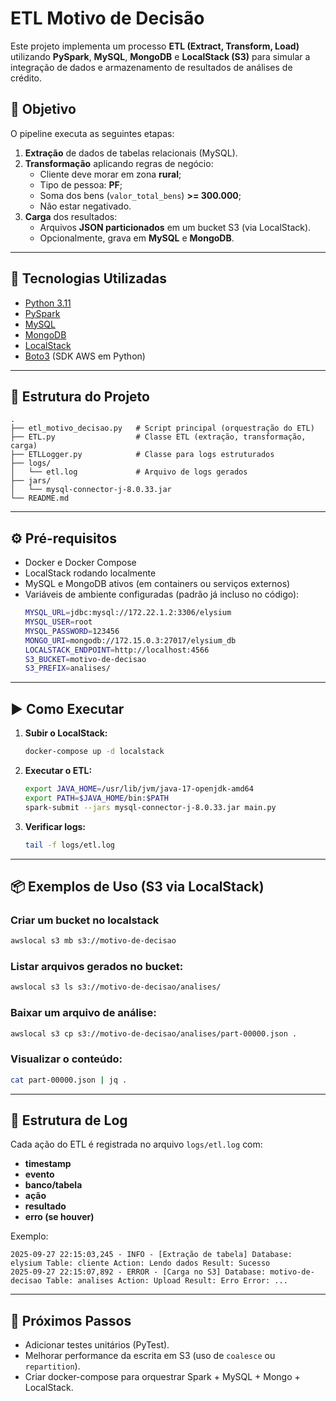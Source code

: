 # ETL Motivo de Decisão

Este projeto implementa um processo **ETL (Extract, Transform, Load)** utilizando **PySpark**, **MySQL**, **MongoDB** e **LocalStack (S3)** para simular a integração de dados e armazenamento de resultados de análises de crédito.

## 📌 Objetivo

O pipeline executa as seguintes etapas:
1. **Extração** de dados de tabelas relacionais (MySQL).
2. **Transformação** aplicando regras de negócio:
   - Cliente deve morar em zona **rural**;
   - Tipo de pessoa: **PF**;
   - Soma dos bens (`valor_total_bens`) **>= 300.000**;
   - Não estar negativado.
3. **Carga** dos resultados:
   - Arquivos **JSON particionados** em um bucket S3 (via LocalStack).
   - Opcionalmente, grava em **MySQL** e **MongoDB**.

---

## 🚀 Tecnologias Utilizadas

- [Python 3.11](https://www.python.org/)
- [PySpark](https://spark.apache.org/)
- [MySQL](https://www.mysql.com/)
- [MongoDB](https://www.mongodb.com/)
- [LocalStack](https://localstack.cloud/)
- [Boto3](https://boto3.amazonaws.com/v1/documentation/api/latest/index.html) (SDK AWS em Python)

---

## 📂 Estrutura do Projeto

```
.
├── etl_motivo_decisao.py   # Script principal (orquestração do ETL)
├── ETL.py                  # Classe ETL (extração, transformação, carga)
├── ETLLogger.py            # Classe para logs estruturados
├── logs/
│   └── etl.log             # Arquivo de logs gerados
├── jars/
│   └── mysql-connector-j-8.0.33.jar
└── README.md
```

---

## ⚙️ Pré-requisitos

- Docker e Docker Compose
- LocalStack rodando localmente
- MySQL e MongoDB ativos (em containers ou serviços externos)
- Variáveis de ambiente configuradas (padrão já incluso no código):
  ```bash
  MYSQL_URL=jdbc:mysql://172.22.1.2:3306/elysium
  MYSQL_USER=root
  MYSQL_PASSWORD=123456
  MONGO_URI=mongodb://172.15.0.3:27017/elysium_db
  LOCALSTACK_ENDPOINT=http://localhost:4566
  S3_BUCKET=motivo-de-decisao
  S3_PREFIX=analises/
  ```

---

## ▶️ Como Executar

1. **Subir o LocalStack:**
   ```bash
   docker-compose up -d localstack
   ```

2. **Executar o ETL:**
   ```bash
   export JAVA_HOME=/usr/lib/jvm/java-17-openjdk-amd64
   export PATH=$JAVA_HOME/bin:$PATH
   spark-submit --jars mysql-connector-j-8.0.33.jar main.py
   ```

3. **Verificar logs:**
   ```bash
   tail -f logs/etl.log
   ```

---

## 📦 Exemplos de Uso (S3 via LocalStack)
### Criar um bucket no localstack
```bash
awslocal s3 mb s3://motivo-de-decisao
```

### Listar arquivos gerados no bucket:
```bash
awslocal s3 ls s3://motivo-de-decisao/analises/
```

### Baixar um arquivo de análise:
```bash
awslocal s3 cp s3://motivo-de-decisao/analises/part-00000.json .
```

### Visualizar o conteúdo:
```bash
cat part-00000.json | jq .
```

---

## 📝 Estrutura de Log

Cada ação do ETL é registrada no arquivo `logs/etl.log` com:
- **timestamp**
- **evento**
- **banco/tabela**
- **ação**
- **resultado**
- **erro (se houver)**

Exemplo:
```
2025-09-27 22:15:03,245 - INFO - [Extração de tabela] Database: elysium Table: cliente Action: Lendo dados Result: Sucesso
2025-09-27 22:15:07,892 - ERROR - [Carga no S3] Database: motivo-de-decisao Table: analises Action: Upload Result: Erro Error: ...
```

---

## 📌 Próximos Passos

- Adicionar testes unitários (PyTest).
- Melhorar performance da escrita em S3 (uso de `coalesce` ou `repartition`).
- Criar docker-compose para orquestrar Spark + MySQL + Mongo + LocalStack.

